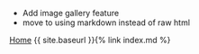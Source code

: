 - Add image gallery feature
- move to using markdown instead of raw html

<a href="index.html">Home</a>
{{ site.baseurl }}{% link index.md %}